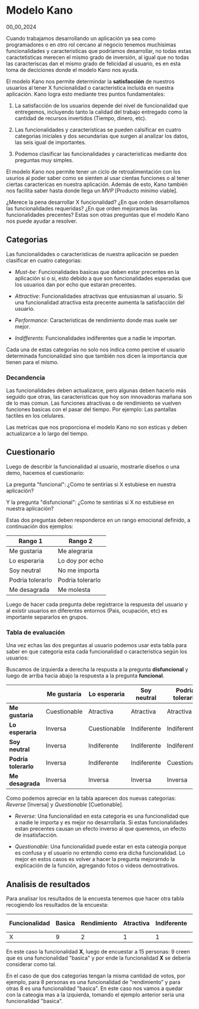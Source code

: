 # Modelo Kano
00_00_2024

Cuando trabajamos desarrollando un aplicación ya sea como programadores o en otro rol cercano al negocio tenemos muchisimas funcionalidades y caracteristicas que podríamos desarrollar, no todas estas caractetisticas merecen el mismo grado de inversión, al igual que no todas las caracteriscas dan el mismo grado de felicidad al usuario, es en esta toma de deciciones donde el modelo Kano nos ayuda.

El modelo Kano nos permite determindar la **satisfacción** de nuestros usuarios al tener X funcionalidad o caracteristica incluida en nuestra aplicación. Kano logra esto mediante tres puntos fundamentales:

1. La satisfacción de los usuarios depende del nivel de funcionalidad que entregemos, incluyendo tanto la calidad del trabajo entregado como la cantidad de recursos invertidos (Tiempo, dinero, etc).

2. Las funcionalidades y caracteristicas se pueden calsificar en cuatro categorias iniciales y dos secundarias que surgen al analizar los datos, las seis igual de importantes.

3. Podemos clasificar las funcionalidades y caracteristicas mediante dos preguntas muy simples.

El modelo Kano nos permite tener un ciclo de retroalimentación con los usurios al poder saber como se sienten al usar cientas funciones o al tener ciertas caractericas en nuestra aplicación. Además de esto, Kano también nos facilita saber hasta donde llega un *MVP* [Producto minimo viable].

¿Merece la pena desarrollar X funcionalidad? ¿En que orden desarrollamos las funcionalidades requeridas? ¿En que orden mejoramos las funcionalidades precentes? Estas son otras preguntas que el modelo Kano nos puede ayudar a resolver.

## Categorias

Las funcionalidades o caracteristicas de nuestra aplicación se pueden clasificar en cuatro categorias:

* *Must-be*: Funcionalidades basicas que deben estar precentes en la aplicación si o si, esto debido a que son funcionalidades esperadas que los usuarios dan por echo que estaran precentes.

* *Attractive*: Funcionalidades atractivas que entusiasman al usuario. Si una funcionalidad atractiva esta precente aumenta la satisfacción del usuario.

* *Performance*: Caracteristicas de rendimiento donde mas suele ser mejor.

* *Indifferents*: Funcionalidades indiferentes que a nadie le importan.

Cada una de estas categorias no solo nos indica como percive el usuario determinada funcionalidad sino que también nos dicen la importancia que tienen para el mismo.

### Decandencia

Las funcionalidades deben actualizarce, pero algunas deben hacerlo más seguido que otras, las caracteristicas que hoy son innovadoras mañana son de lo mas comun. Las funciones atractivas o de rendimiento se vuelven funciones basicas con el pasar del tiempo. Por ejemplo: Las pantallas tactiles en los celulares.

Las metricas que nos proporciona el modelo Kano no son esticas y deben actualizarce a lo largo del tiempo.

## Cuestionario

Luego de describir la funcionalidad al usuario, mostrarle diseños o una demo, hacemos el cuestionario:

La pregunta "funcional": ¿Como te sentirias si X estubiese en nuestra aplicación? 

Y la pregunta "disfuncional": ¿Como te sentirias si X no estubiese en nuestra aplicación?

Estas dos preguntas deben responderce en un rango emocional definido, a continuación dos ejemplos:

| Rango 1 | Rango 2 |
|--|--|
| Me gustaria | Me alegraria |
| Lo esperaria  | Lo doy por echo |
| Soy neutral | No me importa |
| Podria tolerarlo | Podria tolerarlo |
| Me desagrada | Me molesta |

Luego de hacer cada pregunta debe registrarce la respuesta del usuario y al existir usuarios en diferentes entornos (Pais, ocupación, etc) es importante separarlos en grupos.

### Tabla de evaluación

Una vez echas las dos preguntas al usuario podemos usar esta tabla para saber en que categoria esta cada funcionalidad o caracteristica según los usuarios:

Buscamos de izquierda a derecha la respusta a la pregunta **disfuncional** y luego de arriba hacia abajo la respuesta a la pregunta **funcional**.

|  | Me gustaria | Lo esperaria | Soy neutral | Podria tolerarlo | Me desagrada |
|--|--|--|--|--|--|
| **Me gustaria** | Cuestionable | Atractiva | Atractiva | Atractiva | Rendimiento |
| **Lo esperaria** | Inversa | Cuestionable | Indiferente | Indiferente | Basica |
| **Soy neutral** | Inversa | Indiferente | Indiferente | Indiferente | Basica |
| **Podria tolerarlo** | Inversa | Indiferente | Indiferente | Cuestionable | Basica |
| **Me desagrada** | Inversa | Inversa | Inversa | Inversa | Cuestionable |

Como podemos apreciar en la tabla aparecen dos nuevas categorias: *Reverse* [Inversa] y *Questionable* [Cuetionable].

* *Reverse*: Una funcionalidad en esta categoria es una funcionalidad que a nadie le importa y es mejor no desarrollarla. Si estas funcionalidades estan precentes causan un efecto inverso al que queremos, un efecto de insatisfacción.

* *Questionable*: Una funcionalidad puede estar en esta cateogia porque es confusa y el usuario no entendio como era dicha funcionalidad. Lo mejor en estos casos es volver a hacer la pregunta mejorarndo la explicación de la función, agregando fotos o videos demostrativos.

## Analisis de resultados

Para analisar los resultados de la encuesta tenemos que hacer otra tabla recogiendo los resultados de la encuesta:

| Funcionalidad | Basica | Rendimiento | Atractiva | Indiferente |  | Cuestionable | Total | Categoria final |
|--|--|--|--|--|--|--|--|--|
| X | 9 | 2 | 1 | 1 |  | 2 | 15 | Basica |

En este caso la funcionalidad **X**, luego de encuestar a 15 personas: 9 creen que es una funcionalidad "basica" y por ende la funcionalidad **X** se debería considerar como tal.

En el caso de que dos categorias tengan la misma cantidad de votos, por ejemplo, para 8 personas es una funcionalidad de "rendimiento" y para otras 8 es una funcionalidad "basica". En este caso nos vamos a quedar con la cateogia mas a la izquierda, tomando el ejemplo anterior seria una funcionalidad "basica".

